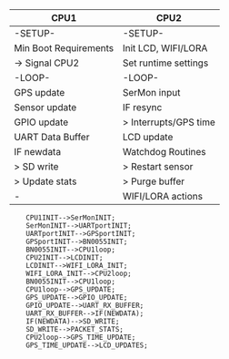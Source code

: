 
|  CPU1  |  CPU2  |
| ------ | ------ |
| -SETUP- | -SETUP- |
| Min Boot Requirements | Init LCD, WIFI/LORA |
| -> Signal CPU2 | Set runtime settings|
| -LOOP- | -LOOP- |
| GPS update | SerMon input |
| Sensor update | IF resync |
| GPIO update |  > Interrupts/GPS time |
| UART Data Buffer | LCD update |
| IF newdata | Watchdog Routines |
|  > SD write |  > Restart sensor |
|  > Update stats |  > Purge buffer |
| - | WIFI/LORA actions |

```mermaid
    CPU1INIT-->SerMonINIT;
    SerMonINIT-->UARTportINIT;
    UARTportINIT-->GPSportINIT;
    GPSportINIT-->BN0055INIT;
    BN0055INIT-->CPU1loop;
    CPU2INIT-->LCDINIT;
    LCDINIT-->WIFI_LORA_INIT;
    WIFI_LORA_INIT-->CPU2loop;
    BN0055INIT-->CPU1loop;
    CPU1loop-->GPS_UPDATE;
    GPS_UPDATE-->GPIO_UPDATE;
    GPIO_UPDATE-->UART_RX_BUFFER;
    UART_RX_BUFFER-->IF(NEWDATA);
    IF(NEWDATA)-->SD_WRITE;
    SD_WRITE-->PACKET_STATS;
    CPU2loop-->GPS_TIME_UPDATE;
    GPS_TIME_UPDATE-->LCD_UPDATES;
```
